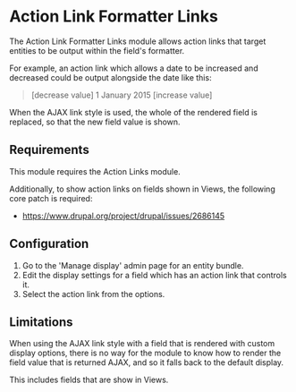 # Action Link Formatter Links

The Action Link Formatter Links module allows action links that target entities
to be output within the field's formatter.

For example, an action link which allows a date to be increased and decreased
could be output alongside the date like this:

> [decrease value] 1 January 2015 [increase value]

When the AJAX link style is used, the whole of the rendered field is replaced,
so that the new field value is shown.

## Requirements

This module requires the Action Links module.

Additionally, to show action links on fields shown in Views, the following core
patch is required:

- https://www.drupal.org/project/drupal/issues/2686145

## Configuration

1. Go to the 'Manage display' admin page for an entity bundle.
2. Edit the display settings for a field which has an action link that controls
   it.
3. Select the action link from the options.

## Limitations

When using the AJAX link style with a field that is rendered with custom display
options, there is no way for the module to know how to render the field value
that is returned AJAX, and so it falls back to the default display.

This includes fields that are show in Views.
